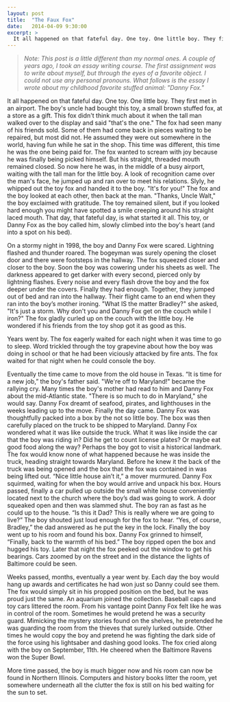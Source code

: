 ```yaml
---
layout: post
title:  "The Faux Fox"
date:   2014-04-09 9:30:00
excerpt: >
  It all happened on that fateful day. One toy. One little boy. They first met in an airport. The boy's uncle had bought this toy, a small brown stuffed fox, at a store as a gift. This fox didn't think much about it when the tall man walked over to the display and said "that's the one." The fox had seen many of his friends sold. Some of them had come back in pieces waiting to be repaired, but most did not. He assumed they were out somewhere in the world, having fun while he sat in the shop. This time was different, this time he was the one being paid for.
---
```

> *Note: This post is a little different than my normal ones. A couple of years ago, I took an essay writing course. The first assignment was to write about myself, but through the eyes of a favorite object. I could not use any personal pronouns. What follows is the essay I wrote about my childhood favorite stuffed animal: "Danny Fox."*

It all happened on that fateful day. One toy. One little boy. They first met in an airport. The boy's uncle had bought this toy, a small brown stuffed fox, at a store as a gift. This fox didn't think much about it when the tall man walked over to the display and said "that's the one." The fox had seen many of his friends sold. Some of them had come back in pieces waiting to be repaired, but most did not. He assumed they were out somewhere in the world, having fun while he sat in the shop. This time was different, this time he was the one being paid for. The fox wanted to scream with joy because he was finally being picked himself. But his straight, threaded mouth remained closed. So now here he was, in the middle of a busy airport, waiting with the tall man for the little boy. A look of recognition came over the man's face, he jumped up and ran over to meet his relations. Slyly, he whipped out the toy fox and handed it to the boy. "It's for you!" The fox and the boy looked at each other, then back at the man. "Thanks, Uncle Walt," the boy exclaimed with gratitude. The toy remained silent, but if you looked hard enough you might have spotted a smile creeping around his straight laced mouth. That day, that fateful day, is what started it all. This toy, or Danny Fox as the boy called him, slowly climbed into the boy's heart (and into a spot on his bed).

On a stormy night in 1998, the boy and Danny Fox were scared. Lightning flashed and thunder roared. The bogeyman was surely opening the closet door and there were footsteps in the hallway. The fox squeezed closer and closer to the boy. Soon the boy was cowering under his sheets as well. The darkness appeared to get darker with every second, pierced only by lightning flashes. Every noise and every flash drove the boy and the fox deeper under the covers. Finally they had enough. Together, they jumped out of bed and ran into the hallway. Their flight came to an end when they ran into the boy’s mother ironing. "What IS the matter Bradley?" she asked, "It's just a storm. Why don't you and Danny Fox get on the couch while I iron?" The fox gladly curled up on the couch with the little boy. He wondered if his friends from the toy shop got it as good as this.

Years went by. The fox eagerly waited for each night when it was time to go to sleep. Word trickled through the toy grapevine about how the boy was doing in school or that he had been viciously attacked by fire ants. The fox waited for that night when he could console the boy.

Eventually the time came to move from the old house in Texas. “It is time for a new job,” the boy's father said. "We're off to Maryland!" became the rallying cry. Many times the boy's mother had read to him and Danny Fox about the mid-Atlantic state. "There is so much to do in Maryland," she would say. Danny Fox dreamt of seafood, pirates, and lighthouses in the weeks leading up to the move. Finally the day came. Danny Fox was thoughtfully packed into a box by the not so little boy. The box was then carefully placed on the truck to be shipped to Maryland. Danny Fox wondered what it was like outside the truck. What it was like inside the car that the boy was riding in? Did he get to count license plates? Or maybe eat good food along the way? Perhaps the boy got to visit a historical landmark. The fox would know none of what happened because he was inside the truck, heading straight towards Maryland. Before he knew it the back of the truck was being opened and the box that the fox was contained in was being lifted out. “Nice little house ain’t it,” a mover murmured. Danny Fox squirmed, waiting for when the boy would arrive and unpack his box. Hours passed, finally a car pulled up outside the small white house conveniently located next to the church where the boy’s dad was going to work. A door squeaked open and then was slammed shut. The boy ran as fast as he could up to the house. “Is this it Dad? This is really where we are going to live?” The boy shouted just loud enough for the fox to hear. “Yes, of course, Bradley,” the dad answered as he put the key in the lock. Finally the boy went up to his room and found his box. Danny Fox grinned to himself, “Finally, back to the warmth of his bed.” The boy ripped open the box and hugged his toy. Later that night the fox peeked out the window to get his bearings. Cars zoomed by on the street and in the distance the lights of Baltimore could be seen.

Weeks passed, months, eventually a year went by. Each day the boy would hang up awards and certificates he had won just so Danny could see them. The fox would simply sit in his propped position on the bed, but he was proud just the same. An aquarium joined the collection. Baseball caps and toy cars littered the room. From his vantage point Danny Fox felt like he was in control of the room. Sometimes he would pretend he was a security guard. Mimicking the mystery stories found on the shelves, he pretended he was guarding the room from the thieves that surely lurked outside. Other times he would copy the boy and pretend he was fighting the dark side of the force using his lightsaber and dashing good looks. The fox cried along with the boy on September, 11th. He cheered when the Baltimore Ravens won the Super Bowl.

More time passed, the boy is much bigger now and his room can now be found in Northern Illinois. Computers and history books litter the room, yet somewhere underneath all the clutter the fox is still on his bed waiting for the sun to set.

